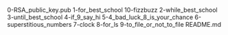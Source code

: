 0-RSA_public_key.pub
1-for_best_school
10-fizzbuzz
2-while_best_school
3-until_best_school
4-if_9_say_hi
5-4_bad_luck_8_is_your_chance
6-superstitious_numbers
7-clock
8-for_ls
9-to_file_or_not_to_file
README.md
